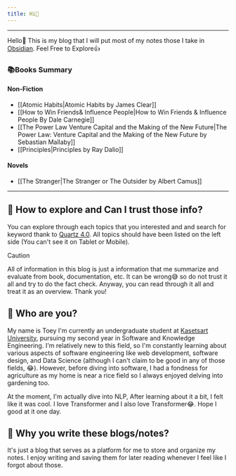 ```yaml
---
title: Hi🤗
---
```


---

Hello🙌 This is my blog that I will put most of my notes those I take in [Obsidian](https://obsidian.md/). Feel Free to Explore👍

### 📚Books Summary
#### Non-Fiction
- [[Atomic Habits|Atomic Habits by James Clear]]
- [[How to Win Friends& Influence People|How to Win Friends & Influence People By Dale Carnegie]]
- [[The Power Law Venture Capital and the Making of the New Future|The Power Law: Venture Capital and the Making of the New Future by Sebastian Mallaby]]
- [[Principles|Principles by Ray Dalio]]
#### Novels
- [[The Stranger|The Stranger or The Outsider by Albert Camus]]

---

## 🤨 How to explore and Can I trust those info?

You can explore through each topics that you interested and and search for keyword thank to [Quartz 4.0](https://quartz.jzhao.xyz/). All topics should have been listed on the left side (You can't see it on Tablet or Mobile).

> [!caution]
> All of information in this blog is just a information that me summarize and evaluate from book, documentation, etc. It can be wrong😅 so do not trust it all and try to do the fact check. Anyway, you can read through it all and treat it as an overview. Thank you!

## 😤 Who are you?

My name is Toey I'm currently an undergraduate student at <a href="https://www.ku.ac.th/th">Kasetsart University</a>, pursuing my second year in Software and Knowledge Engineering. I'm relatively new to this field, so I'm constantly learning about various aspects of software engineering like web development, software design, and Data Science (although I can't claim to be good in any of those fields, 😂). However, before diving into software, I had a fondness for agriculture as my home is near a rice field so I always enjoyed delving into gardening too.

At the moment, I'm actually dive into NLP, After learning about it a bit, I felt like it was cool. I love Transformer and I also love Transformer😂. Hope I good at it one day.

## 🤔 Why you write these blogs/notes?

It's just a blog that serves as a platform for me to store and organize my notes. I enjoy writing and saving them for later reading whenever I feel like I forgot about those.
